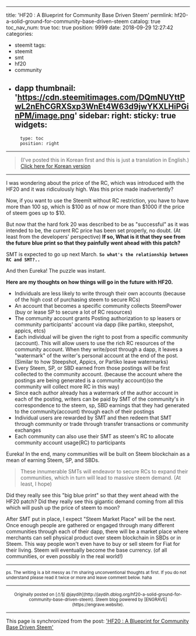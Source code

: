 
---
title: 'HF20 : A Blueprint for Community Base Driven Steem'
permlink: hf20-a-solid-ground-for-community-base-driven-steem
catalog: true
toc_nav_num: true
toc: true
position: 9999
date: 2018-09-29 12:27:42
categories:
- steemit
tags:
- steemit
- smt
- hf20
- community
- dapp
thumbnail: 'https://cdn.steemitimages.com/DQmNUYttPwL2nEhCGRXSxp3WnEt4W63d9jwYKXLHiPGinPM/image.png'
sidebar:
    right:
        sticky: true
widgets:
    -
        type: toc
        position: right
---


>(I've posted this in Korean first and this is just a translation in English.)
[Click here for Korean version](https://steemit.com/kr/@jaydih/smt-hf20)
---

I was wondering about the price of the RC, which was introduced with the HF20 and it was ridiculously high. Was this price made inadvertently?

Now, if you want to use the SteemIt without RC restriction, you have to have more than 100 sp, which is $100 as of now or more than $1000 if the price of steem goes up to $10.

But now that the hard fork 20 was described to be as "successful" as it was intended to be, the current RC price has been set properly, no doubt. (At least from the developers' perspective)
<b>If so, What is it that they see from the future blue print so that they painfully went ahead with this patch?</b>

SMT is expected to go up next March. <b>`So what's the relationship between RC and SMT?..`</b>

And then Eureka! The puzzle was instant.


<b>Here are my thoughts on how things will go in the future with HF20.</b>


- Individuals are less likely to write through their own accounts (because of the high cost of purchasing steem to secure RCs)
- An account that becomes a specific community collects SteemPower (buy or lease SP to secure a lot of RC resources)
- The community account grants Posting authorization to sp leasers or community participants' account via dapp (like partiko, steepshot, appics, etcs)
- Each individual will be given the right to post from a specific community (account). This will allow users to use the rich RC resources of the community account.  When they write/post through a dapp, it leaves a "watermark" of the writer's personal account at the end of the post. (Similar to how Steepshot, Appics, or Partiko leave watermarks)
- Every Steem, SP, or SBD earned from those postings will be first collected to the community account. (because the account where the postings are being generated is a community account)(so the community will collect more RC in this way)
- Since each author already has a watermark of the author account in each of the posting, writers can be paid by SMT of the community's in correspondence to the steem, sp, SBD earnings that they had generated to the community(account) through each of their postings
- Individual users are rewarded by SMT and then redeem that SMT through community or trade through transfer transactions or community exchanges
- Each community can also use their SMT as steem's RC to allocate community account usage(RC) to participants

Eureka! In the end, many communities will be built on Steem blockchain as a mean of earning Steem, SP, and SBDs.

> These innumerable SMTs will endeavor to secure RCs to expand their communities, which in turn will lead to massive steem demand.
(At least, I hope)

Did they really see this "big blue print" so that they went ahead with the HF20 patch? Did they really see this gigantic demand coming from all this which will push up the price of steem to moon?

After SMT put in place, I expect "Steem Market Place" will be the next. Once enough people are gathered or engaged through many different communities through each of their dapp, there will be a market place where merchants can sell physical product over steem blockchain in SBDs or in Steem. This way people won't even have to buy or sell steem for Fiat for their living. Steem will eventually become the base currency. (of all communities, or even possibly in the real world!)

---

<sub>ps. The writing is a bit messy as I'm sharing unconventional thoughts at first. If you do not understand please read it twice or more and leave comment below. haha</sub>

***
<center><sup>Originally posted on [스팀 @jaydih](http://jaydih.dblog.org/hf20-a-solid-ground-for-community-base-driven-steem). Steem blog powered by [ENGRAVE](https://engrave.website).</sup></center>

- - -

This page is synchronized from the post: ['HF20 : A Blueprint for Community Base Driven Steem'](https://steemit.com/@jaydih/hf20-a-solid-ground-for-community-base-driven-steem)
